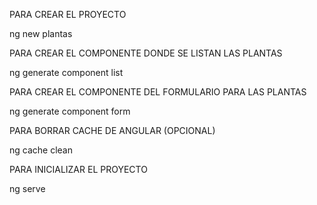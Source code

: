 PARA CREAR EL PROYECTO

ng new plantas


PARA CREAR EL COMPONENTE DONDE SE LISTAN LAS PLANTAS

ng generate component list


PARA CREAR EL COMPONENTE DEL FORMULARIO PARA LAS PLANTAS

ng generate component form


PARA BORRAR CACHE DE ANGULAR (OPCIONAL)

ng cache clean


PARA INICIALIZAR EL PROYECTO 

ng serve
